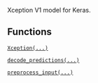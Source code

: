 Xception V1 model for Keras.

## Functions

[`Xception(...)`](https://tensorflow.google.cn/api_docs/python/tf/keras/applications/Xception)

[`decode_predictions(...)`](https://tensorflow.google.cn/api_docs/python/tf/keras/applications/xception/decode_predictions)

[`preprocess_input(...)`](https://tensorflow.google.cn/api_docs/python/tf/keras/applications/xception/preprocess_input)

